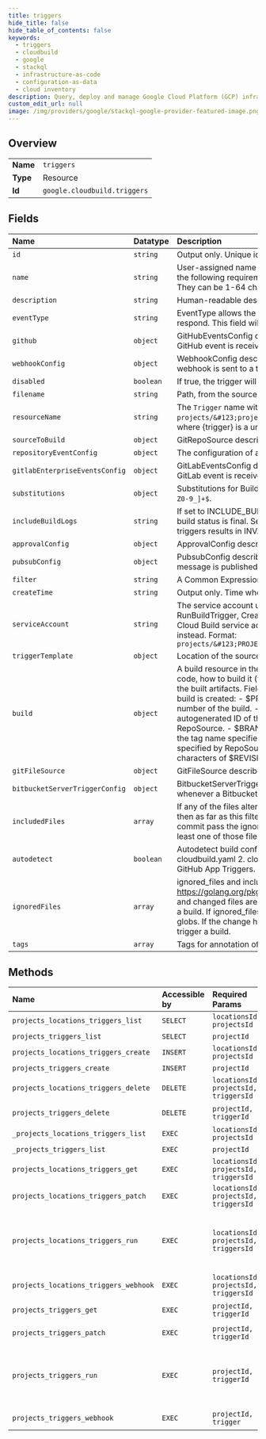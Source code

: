 ```yaml
---
title: triggers
hide_title: false
hide_table_of_contents: false
keywords:
  - triggers
  - cloudbuild
  - google    
  - stackql
  - infrastructure-as-code
  - configuration-as-data
  - cloud inventory
description: Query, deploy and manage Google Cloud Platform (GCP) infrastructure and resources using SQL
custom_edit_url: null
image: /img/providers/google/stackql-google-provider-featured-image.png
---
```

  
    

## Overview
<table><tbody>
<tr><td><b>Name</b></td><td><code>triggers</code></td></tr>
<tr><td><b>Type</b></td><td>Resource</td></tr>
<tr><td><b>Id</b></td><td><code>google.cloudbuild.triggers</code></td></tr>
</tbody></table>

## Fields
| Name | Datatype | Description |
|:-----|:---------|:------------|
| `id` | `string` | Output only. Unique identifier of the trigger. |
| `name` | `string` | User-assigned name of the trigger. Must be unique within the project. Trigger names must meet the following requirements: + They must contain only alphanumeric characters and dashes. + They can be 1-64 characters long. + They must begin and end with an alphanumeric character. |
| `description` | `string` | Human-readable description of this trigger. |
| `eventType` | `string` | EventType allows the user to explicitly set the type of event to which this BuildTrigger should respond. This field will be validated against the rest of the configuration if it is set. |
| `github` | `object` | GitHubEventsConfig describes the configuration of a trigger that creates a build whenever a GitHub event is received. |
| `webhookConfig` | `object` | WebhookConfig describes the configuration of a trigger that creates a build whenever a webhook is sent to a trigger's webhook URL. |
| `disabled` | `boolean` | If true, the trigger will never automatically execute a build. |
| `filename` | `string` | Path, from the source root, to the build configuration file (i.e. cloudbuild.yaml). |
| `resourceName` | `string` | The `Trigger` name with format: `projects/&#123;project&#125;/locations/&#123;location&#125;/triggers/&#123;trigger&#125;`, where &#123;trigger&#125; is a unique identifier generated by the service. |
| `sourceToBuild` | `object` | GitRepoSource describes a repo and ref of a code repository. |
| `repositoryEventConfig` | `object` | The configuration of a trigger that creates a build whenever an event from Repo API is received. |
| `gitlabEnterpriseEventsConfig` | `object` | GitLabEventsConfig describes the configuration of a trigger that creates a build whenever a GitLab event is received. |
| `substitutions` | `object` | Substitutions for Build resource. The keys must match the following regular expression: `^_[A-Z0-9_]+$`. |
| `includeBuildLogs` | `string` | If set to INCLUDE_BUILD_LOGS_WITH_STATUS, log url will be shown on GitHub page when build status is final. Setting this field to INCLUDE_BUILD_LOGS_WITH_STATUS for non GitHub triggers results in INVALID_ARGUMENT error. |
| `approvalConfig` | `object` | ApprovalConfig describes configuration for manual approval of a build. |
| `pubsubConfig` | `object` | PubsubConfig describes the configuration of a trigger that creates a build whenever a Pub/Sub message is published. |
| `filter` | `string` | A Common Expression Language string. |
| `createTime` | `string` | Output only. Time when the trigger was created. |
| `serviceAccount` | `string` | The service account used for all user-controlled operations including UpdateBuildTrigger, RunBuildTrigger, CreateBuild, and CancelBuild. If no service account is set, then the standard Cloud Build service account ([PROJECT_NUM]@system.gserviceaccount.com) will be used instead. Format: `projects/&#123;PROJECT_ID&#125;/serviceAccounts/&#123;ACCOUNT_ID_OR_EMAIL&#125;` |
| `triggerTemplate` | `object` | Location of the source in a Google Cloud Source Repository. |
| `build` | `object` | A build resource in the Cloud Build API. At a high level, a `Build` describes where to find source code, how to build it (for example, the builder image to run on the source), and where to store the built artifacts. Fields can include the following variables, which will be expanded when the build is created: - $PROJECT_ID: the project ID of the build. - $PROJECT_NUMBER: the project number of the build. - $LOCATION: the location/region of the build. - $BUILD_ID: the autogenerated ID of the build. - $REPO_NAME: the source repository name specified by RepoSource. - $BRANCH_NAME: the branch name specified by RepoSource. - $TAG_NAME: the tag name specified by RepoSource. - $REVISION_ID or $COMMIT_SHA: the commit SHA specified by RepoSource or resolved from the specified branch or tag. - $SHORT_SHA: first 7 characters of $REVISION_ID or $COMMIT_SHA. |
| `gitFileSource` | `object` | GitFileSource describes a file within a (possibly remote) code repository. |
| `bitbucketServerTriggerConfig` | `object` | BitbucketServerTriggerConfig describes the configuration of a trigger that creates a build whenever a Bitbucket Server event is received. |
| `includedFiles` | `array` | If any of the files altered in the commit pass the ignored_files filter and included_files is empty, then as far as this filter is concerned, we should trigger the build. If any of the files altered in the commit pass the ignored_files filter and included_files is not empty, then we make sure that at least one of those files matches a included_files glob. If not, then we do not trigger a build. |
| `autodetect` | `boolean` | Autodetect build configuration. The following precedence is used (case insensitive): 1. cloudbuild.yaml 2. cloudbuild.yml 3. cloudbuild.json 4. Dockerfile Currently only available for GitHub App Triggers. |
| `ignoredFiles` | `array` | ignored_files and included_files are file glob matches using https://golang.org/pkg/path/filepath/#Match extended with support for "**". If ignored_files and changed files are both empty, then they are not used to determine whether or not to trigger a build. If ignored_files is not empty, then we ignore any files that match any of the ignored_file globs. If the change has no files that are outside of the ignored_files globs, then we do not trigger a build. |
| `tags` | `array` | Tags for annotation of a `BuildTrigger` |
## Methods
| Name | Accessible by | Required Params | Description |
|:-----|:--------------|:----------------|:------------|
| `projects_locations_triggers_list` | `SELECT` | `locationsId, projectsId` | Lists existing `BuildTrigger`s. This API is experimental. |
| `projects_triggers_list` | `SELECT` | `projectId` | Lists existing `BuildTrigger`s. This API is experimental. |
| `projects_locations_triggers_create` | `INSERT` | `locationsId, projectsId` | Creates a new `BuildTrigger`. This API is experimental. |
| `projects_triggers_create` | `INSERT` | `projectId` | Creates a new `BuildTrigger`. This API is experimental. |
| `projects_locations_triggers_delete` | `DELETE` | `locationsId, projectsId, triggersId` | Deletes a `BuildTrigger` by its project ID and trigger ID. This API is experimental. |
| `projects_triggers_delete` | `DELETE` | `projectId, triggerId` | Deletes a `BuildTrigger` by its project ID and trigger ID. This API is experimental. |
| `_projects_locations_triggers_list` | `EXEC` | `locationsId, projectsId` | Lists existing `BuildTrigger`s. This API is experimental. |
| `_projects_triggers_list` | `EXEC` | `projectId` | Lists existing `BuildTrigger`s. This API is experimental. |
| `projects_locations_triggers_get` | `EXEC` | `locationsId, projectsId, triggersId` | Returns information about a `BuildTrigger`. This API is experimental. |
| `projects_locations_triggers_patch` | `EXEC` | `locationsId, projectsId, triggersId` | Updates a `BuildTrigger` by its project ID and trigger ID. This API is experimental. |
| `projects_locations_triggers_run` | `EXEC` | `locationsId, projectsId, triggersId` | Runs a `BuildTrigger` at a particular source revision. To run a regional or global trigger, use the POST request that includes the location endpoint in the path (ex. v1/projects/&#123;projectId&#125;/locations/&#123;region&#125;/triggers/&#123;triggerId&#125;:run). The POST request that does not include the location endpoint in the path can only be used when running global triggers. |
| `projects_locations_triggers_webhook` | `EXEC` | `locationsId, projectsId, triggersId` | ReceiveTriggerWebhook [Experimental] is called when the API receives a webhook request targeted at a specific trigger. |
| `projects_triggers_get` | `EXEC` | `projectId, triggerId` | Returns information about a `BuildTrigger`. This API is experimental. |
| `projects_triggers_patch` | `EXEC` | `projectId, triggerId` | Updates a `BuildTrigger` by its project ID and trigger ID. This API is experimental. |
| `projects_triggers_run` | `EXEC` | `projectId, triggerId` | Runs a `BuildTrigger` at a particular source revision. To run a regional or global trigger, use the POST request that includes the location endpoint in the path (ex. v1/projects/&#123;projectId&#125;/locations/&#123;region&#125;/triggers/&#123;triggerId&#125;:run). The POST request that does not include the location endpoint in the path can only be used when running global triggers. |
| `projects_triggers_webhook` | `EXEC` | `projectId, trigger` | ReceiveTriggerWebhook [Experimental] is called when the API receives a webhook request targeted at a specific trigger. |
